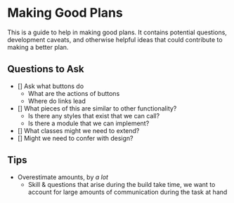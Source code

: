 # Making Good Plans

This is a guide to help in making good plans. It contains potential questions, development caveats, and otherwise helpful ideas that could contribute to making a better plan.

## Questions to Ask

- [] Ask what buttons do
  - What are the actions of buttons
  - Where do links lead
- [] What pieces of this are similar to other functionality?
  - Is there any styles that exist that we can call?
  - Is there a module that we can implement?
- [] What classes might we need to extend?
- [] Might we need to confer with design?

## Tips

- Overestimate amounts, by _a lot_
  - Skill & questions that arise during the build take time, we want to account for large amounts of communication during the task at hand
